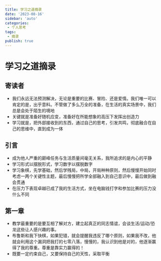 ```yaml
---
title: 学习之道摘录
date: '2023-08-16'
sidebar: 'auto'
categories:
 - 个人思考
tags:
 - 摘录
publish: true
---
```


# 学习之道摘录

## 寄读者
- 我们永远无法预测解决，无论是重要的比赛、冒险、还是爱情。我们唯一可以肯定的是，出乎意料。不管做了多么万全的准备，在生活的真实场景中，我们总是会处于陌生的境地
- 关键就是准备好随机应变，准备好在所能想象的高压下发挥出创造力
- 学习就是，把外部接收到的东西，通过自己的思考，引发共鸣，彻底融合在自己的思维中，直到成为一体

## 引言
- 成为他人严重的巅峰任务与生活质量间毫无关系，我所追求的是内心的平静
- 学习形式以摆脱形式，学习数字以摆脱数字
- 学习象棋，先学基础，然后学残局，中局，开局种种原则，然后慢慢开始同时考虑一两个关键性主题，最后慢慢把所学全部融入到自己意识中，最后做到融会贯通
- 在压力下表现卓越已成了我的生活方式，坐在电脑钱打字和参加比赛的压力没什么不同

## 第一章
- 教学最重要的是要互相了解对方，建立起真正的同志情谊，会谈生活/运动/恐龙这些让人感兴趣的事。
- 布鲁斯和我下快棋，如果犯错，就会提醒我违反了哪个原则，如果我不改，他就会利用这个漏洞把我打的七零八落，慢慢的，我认识到他是对的，他逐渐赢得了我的尊重。尊重是靠实力赢得的！
- 既要一定约束自己，又要保持自己的天性，采取平衡